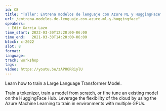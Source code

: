 ```yaml
---
id: C8
title: "Taller: Entrena modelos de lenguaje con Azure ML y HuggingFace"
url: /entrena-modelos-de-lenguaje-con-azure-ml-y-huggingface"
speakers:
 - Edir Garcia Lazo
time_start: 2022-03-30T12:20:00-06:00
time_end:   2021-03-30T14:20:00-06:00
block: c-2022
slot: 8
format: 
language: 
track: workshop
tags:
video: https://youtu.be/zAPOORR1ylU
---
```


Learn how to train a Large Language Transformer Model.

Train a tokenizer, train a model from scratch, or fine tune an existing model on the HuggingFace Hub.  Leverage the flexibility of the cloud by using the Azure Machine Learning to train in environments with multiple GPUs.


